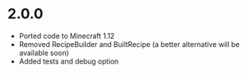 # 2.0.0
- Ported code to Minecraft 1.12
- Removed RecipeBuilder and BuiltRecipe (a better alternative will be available soon)
- Added tests and debug option